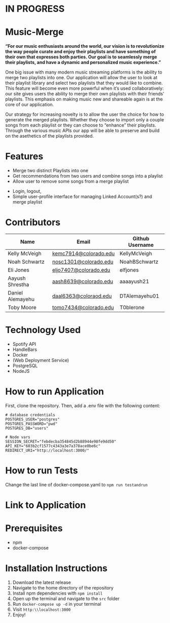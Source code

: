 # **IN PROGRESS**

# Music-Merge
**“For our music enthusiasts around the world, our vision is to revolutionize the way people curate and enjoy their playlists and have something of their own that expresses both parties. Our goal is to seamlessly merge their playlists, and have a dynamic and personalized music experience.”**

One big issue with many modern music streaming platforms is the ability to merge two playlists into one. Our application will allow the user to look at their playlist library and select two playlists that they would like to combine. This feature will become even more powerful when it’s used collaboratively: our site gives users the ability to merge their own playlists with their friends' playlists. This emphasis on making music new and shareable again is at the core of our application. 

Our strategy for increasing novelty is to allow the user the choice for how to generate the merged playlists. Whether they choose to import only a couple songs from each playlist or they can choose to “enhance” their playlists. Through the various music APIs our app will be able to preserve and build on the asethetics of the playlists provided.

# Features
- Merge two distinct Playlists into one 
- Get recommendations from two users and combine songs into a playlist
- Allow user to remove some songs from a merge playlist
<!-- 
- Add songs to merged playlists (recommendations?)
- Possible provide cross-platform playlist transfers
- (Optional) Dynamic updates merged to reflect changes in either distinct playlist 
- search for other users 
-->
- Login, logout, 
- Simple user-profile interface for managing Linked Account(s?) and merge playlist


# Contributors
| Name             | Email                 | Github Username |
| ---------------- | --------------------- | --------------- |
| Kelly McVeigh    | kemc7914@colorado.edu | KellyMcVeigh    |
| Noah Schwartz    | nosc1301@colorado.edu | NoahBSchwartz   |
| Eli Jones        | eljo7407@colorado.edu | elfjones        |
| Aayush Shrestha  | aash8639@colorado.edu | aaaayush21      |
| Daniel Alemayehu | daal6363@coloraod.edu | DTAlemayehu01   |
| Toby Moore       | tomo7434@colorado.edu | T0blerone       |

# Technology Used
- Spotify API
- HandleBars
- Docker
- (Web Deployment Service)
- PostgreSQL
- NodeJS

# How to run Application

First, clone the repository. Then, add a .env file with the following content:
```
# database credentials
POSTGRES_USER="postgres"
POSTGRES_PASSWORD="pwd"
POSTGRES_DB="users"

# Node vars
SESSION_SECRET="febdecba354845d2b88944e98fe9dd50"
API_KEY="603b2cf1577c4343a3e7a378ace0be6c"
REDIRECT_URI="http://localhost:3000/"
```
# How to run Tests
Change the last line of docker-compose.yaml to `npm run testandrun`

# Link to Application

# Prerequisites
- npm
- docker-compose

# Installation Instructions
1. Download the latest release
2. Navigate to the home directory of the repository
2. Install npm dependencies with `npm install`
3. Open up the terminal and navigate to the `src` folder
4. Run `docker-compose up -d` in your terminal
5. Visit `http:\\localhost:3000`
6. Enjoy!
